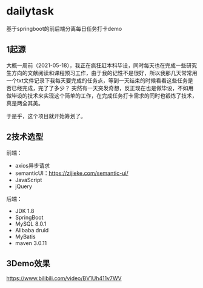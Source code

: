 # dailytask
基于springboot的前后端分离每日任务打卡demo

## 1起源
大概一周前（2021-05-18），我正在疯狂赶本科毕设，同时每天也在完成一些研究生方向的文献阅读和课程预习工作，由于我的记性不是很好，所以我那几天常常用一个txt文件记录下我每天要完成的任务点，等到一天结束的时候看看这些任务是否已经完成，完了了多少？
突然有一天突发奇想，反正现在也是做毕设，不如用做毕设的技术来实现这个简单的工作，在完成任务打卡需求的同时也锻炼了技术，真是两全其美。

于是乎，这个项目就开始筹划了。
## 2技术选型
前端：

- axios异步请求
- semanticUI：https://zijieke.com/semantic-ui/
- JavaScript
- jQuery

后端：

- JDK 1.8
- SpringBoot
- MySQL 8.0.1
- Alibaba druid
- MyBatis
- maven 3.0.11
## 3Demo效果
https://www.bilibili.com/video/BV1Uh411v7WV
